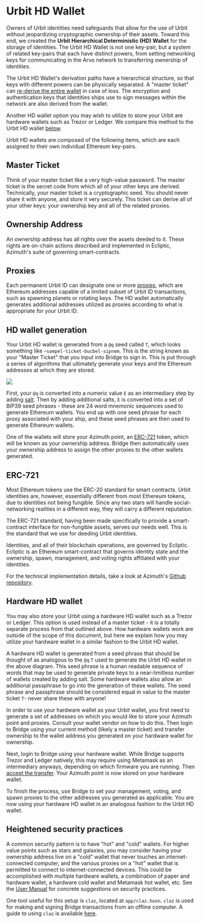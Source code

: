 # Urbit HD Wallet

Owners of Urbit identities need safeguards that allow for the use of Urbit without jeopardizing cryptographic ownership of their assets. Toward this end, we created the **Urbit Hierarchical Deterministic (HD) Wallet** for the storage of identities. The Urbit HD Wallet is not one key-pair, but a system of related key-pairs that each have distinct powers, from setting networking keys for communicating in the Arvo network to transferring ownership of identities.

The Urbit HD Wallet's derivation paths have a hierarchical structure, so that keys with different powers can be physically separated. A "master ticket" can [re-derive the entire wallet](hd-wallet.md#hd-wallet-generation) in case of loss. The encryption and authentication keys that identities ships use to sign messages within the network are also derived from the wallet.

Another HD wallet option you may wish to utilize to store your Urbit are hardware wallets such as Trezor or Ledger. We compare this method to the Urbit HD wallet [below](hd-wallet.md#hardware-hd-wallet).

Urbit HD wallets are composed of the following items, which are each assigned to their own individual Ethereum key-pairs.

## Master Ticket <a href="#master-ticket" id="master-ticket"></a>

Think of your master ticket like a very high-value password. The master ticket is the secret code from which all of your other keys are derived. Technically, your master ticket is a cryptographic seed. You should never share it with anyone, and store it very securely. This ticket can derive all of your other keys: your ownership key and all of the related proxies.

## Ownership Address <a href="#ownership-address" id="ownership-address"></a>

An ownership address has all rights over the assets deeded to it. These rights are on-chain actions described and implemented in Ecliptic, Azimuth's suite of governing smart-contracts.

## Proxies <a href="#proxies" id="proxies"></a>

Each permanent Urbit ID can designate one or more [proxies](../user-manual/id/proxies.md), which are Ethereum addresses capable of a limited subset of Urbit ID transactions, such as spawning planets or rotating keys. The HD wallet automatically generates additional addresses utilized as proxies according to what is appropriate for your Urbit ID.

## HD wallet generation <a href="#hd-wallet-generation" id="hd-wallet-generation"></a>

Your Urbit HD wallet is generated from a `@q` seed called `T`, which looks something like `~sampel-ticket-bucbel-sipnem`. This is the string known as your "Master Ticket" that you input into Bridge to sign in. This is put through a series of algorithms that ultimately generate your keys and the Ethereum addresses at which they are stored.

![](https://media.urbit.org/fora/proposals/UP-8.jpg)

First, your `@q` is converted into a numeric value `E` as an intermediary step by adding [salt](https://en.wikipedia.org/wiki/Salt_(cryptography)). Then by adding additional salts, `E` is converted into a set of BIP39 seed phrases - these are 24 word mnemonic sequences used to generate Ethereum wallets. You end up with one seed phrase for each proxy associated with your ship, and these seed phrases are then used to generate Ethereum wallets.

One of the wallets will store your Azimuth point, an [ERC-721](hd-wallet.md#erc-721) token, which will be known as your ownership address. Bridge then automatically uses your ownership address to assign the other proxies to the other wallets generated.

## ERC-721 <a href="#erc-721" id="erc-721"></a>

Most Ethereum tokens use the ERC-20 standard for smart contracts. Urbit identities are, however, essentially different from most Ethereum tokens, due to identities not being fungible. Since any two stars will handle social-networking realities in a different way, they will carry a different reputation.

The ERC-721 standard, having been made specifically to provide a smart-contract interface for non-fungible assets, serves our needs well. This is the standard that we use for deeding Urbit identities.

Identities, and all of their blockchain operations, are governed by Ecliptic. Ecliptic is an Ethereum smart-contract that governs identity state and the ownership, spawn, management, and voting rights affiliated with your identities.

For the technical implementation details, take a look at Azimuth's [Github repository](https://github.com/urbit/azimuth).

## Hardware HD wallet <a href="#hardware-hd-wallet" id="hardware-hd-wallet"></a>

You may also store your Urbit using a hardware HD wallet such as a Trezor or Ledger. This option is used instead of a master ticket - it is a totally separate process from that outlined above. How hardware wallets work are outside of the scope of this document, but here we explain how you may utilize your hardware wallet in a similar fashion to the Urbit HD wallet.

A hardware HD wallet is generated from a seed phrase that should be thought of as analogous to the `@q` `T` used to generate the Urbit HD wallet in the above diagram. This seed phrase is a human readable sequence of words that may be used to generate private keys to a near-limitless number of wallets created by adding salt. Some hardware wallets also allow an additional passphrase to go into the generation of these wallets. The seed phrase and passphrase should be considered equal in value to the master ticket `T`- never share these with anyone!

In order to use your hardware wallet as your Urbit wallet, you first need to generate a set of addresses on which you would like to store your Azimuth point and proxies. Consult your wallet vendor on how to do this. Then login to Bridge using your current method (likely a master ticket) and transfer ownership to the wallet address you generated on your hardware wallet for ownership.

Next, login to Bridge using your hardware wallet. While Bridge supports Trezor and Ledger natively, this may require using Metamask as an intermediary anyways, depending on which firmware you are running. Then [accept the transfer](../user-manual/id/using-bridge.md#accept-your-transfer). Your Azimuth point is now stored on your hardware wallet.

To finish the process, use Bridge to set your management, voting, and spawn proxies to the other addresses you generated as applicable. You are now using your hardware HD wallet in an analogous fashion to the Urbit HD wallet.

## Heightened security practices <a href="#heightened-security-practices" id="heightened-security-practices"></a>

A common security pattern is to have "hot" and "cold" wallets. For higher value points such as stars and galaxies, you may consider having your ownership address live on a "cold" wallet that never touches an internet-connected computer, and the various proxies on a "hot" wallet that is permitted to connect to internet-connected devices. This could be accomplished with multiple hardware wallets, a combination of paper and hardware wallet, a hardware cold wallet and Metamask hot wallet, etc. See the [User Manual](../user-manual/id/hd-wallet.md) for concrete suggestions on security practices.

One tool useful for this setup is `claz`, located at `app/claz.hoon`. `claz` is used for making and signing Bridge transactions from an offline computer. A guide to using `claz` is available [here](advanced-azimuth-tools.md).
